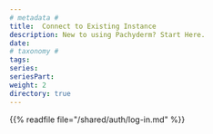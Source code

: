 ```yaml
---
# metadata # 
title:  Connect to Existing Instance
description: New to using Pachyderm? Start Here.
date: 
# taxonomy #
tags: 
series:
seriesPart:
weight: 2
directory: true
---
```


{{% readfile file="/shared/auth/log-in.md" %}}